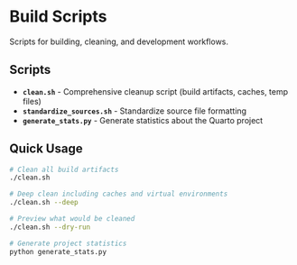 # Build Scripts

Scripts for building, cleaning, and development workflows.

## Scripts

- **`clean.sh`** - Comprehensive cleanup script (build artifacts, caches, temp files)
- **`standardize_sources.sh`** - Standardize source file formatting  
- **`generate_stats.py`** - Generate statistics about the Quarto project

## Quick Usage

```bash
# Clean all build artifacts
./clean.sh

# Deep clean including caches and virtual environments  
./clean.sh --deep

# Preview what would be cleaned
./clean.sh --dry-run

# Generate project statistics
python generate_stats.py
``` 